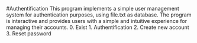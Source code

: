 #Authentification
This program implements a simple user management system for authentication purposes, using file.txt as database. The program is interactive and provides users with a simple and intuitive experience for managing their accounts.
        0. Exist
        1. Authentification 
        2. Create new account
        3. Reset password
